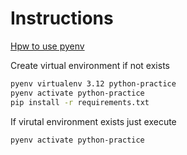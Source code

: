 # Instructions 

[Hpw to use pyenv](https://medium.com/@adocquin/mastering-python-virtual-environments-with-pyenv-and-pyenv-virtualenv-c4e017c0b173)

Create virtual environment if not exists 
```sh
pyenv virtualenv 3.12 python-practice
pyenv activate python-practice
pip install -r requirements.txt
```

If virutal environment exists just execute

```sh
pyenv activate python-practice
```